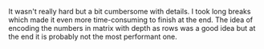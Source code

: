 It wasn't really hard but a bit cumbersome with details. 
I took long breaks which made it even more time-consuming to finish at the end.
The idea of encoding the numbers in matrix with depth as rows was a good idea but at the end it is probably not the most performant one.